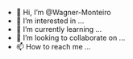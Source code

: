 - 👋 Hi, I’m @Wagner-Monteiro
- 👀 I’m interested in ...
- 🌱 I’m currently learning ...
- 💞️ I’m looking to collaborate on ...
- 📫 How to reach me ...

<!---
Wagner-Monteiro/Wagner-Monteiro is a ✨ special ✨ repository because its `README.md` (this file) appears on your GitHub profile.
You can click the Preview link to take a look at your changes.
--->
